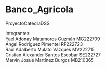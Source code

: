 # Banco_Agricola
ProyectoCatedraDSS

Integrantes: <br>
Yael Adonay Matamoros Guzmán MG222709 <br>
Ángel Rodríguez Pimentel RP222723 <br>
Raúl Adalberto Mulato Vázques MV222715 <br>
Cristian Alexander Santos Escobar SE222727 <br>
Marvin Josué Martínez Burgos MB210365 <br>
